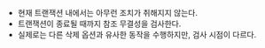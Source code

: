 - 현재 트랜잭션 내에서는 아무런 조치가 취해지지 않는다.
- 트랜잭션이 종료될 때까지 참조 무결성을 검사한다.
- 실제로는 다른 삭제 옵션과 유사한 동작을 수행하지만, 검사 시점이 다르다.